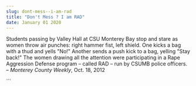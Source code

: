 ```yaml
---
slug: dont-mess--i-am-rad
title: "Don't Mess ? I am RAD"
date: January 01 2020
---
```


  
<p>
  Students passing by Valley Hall at CSU Monterey Bay stop and stare as women
  throw air punches: right hammer fist, left shield. One kicks a bag with a thud
  and yells "No!" Another sends a push kick to a bag, yelling "Stay back!" The
  women drawing all the attention were participating in a Rape Aggression
  Defense program – called RAD – run by CSUMB police officers. –
  <em>Monterey County Weekly</em>, Oct. 18, 2012
</p>
```
